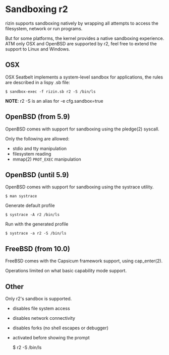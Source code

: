 Sandboxing r2
=============

rizin supports sandboxing natively by wrapping all attempts
to access the filesystem, network or run programs.

But for some platforms, the kernel provides a native sandboxing
experience. ATM only OSX and OpenBSD are supported by r2, feel
free to extend the support to Linux and Windows.

OSX
---

OSX Seatbelt implements a system-level sandbox for applications,
the rules are described in a lispy .sb file:

	$ sandbox-exec -f rizin.sb r2 -S /bin/ls

**NOTE**: r2 -S is an alias for -e cfg.sandbox=true


OpenBSD (from 5.9)
------------------

OpenBSD comes with support for sandboxing using the pledge(2) syscall.

Only the following are allowed:

- stdio and tty manipulation
- filesystem reading
- mmap(2) `PROT_EXEC` manipulation

OpenBSD (until 5.9)
-------------------

OpenBSD comes with support for sandboxing using the systrace utility.

	$ man systrace

Generate default profile

	$ systrace -A r2 /bin/ls

Run with the generated profile

	$ systrace -a r2 -S /bin/ls

FreeBSD (from 10.0)
-------------------

FreeBSD comes with the Capsicum framework support,
 using cap_enter(2).

Operations limited on what basic capability mode support.

Other
-----

Only r2's sandbox is supported.

- disables file system access
- disables network connectivity
- disables forks (no shell escapes or debugger)
- activated before showing the prompt

	$ r2 -S /bin/ls
